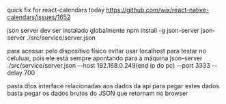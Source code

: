 quick fix for react-calendars today
https://github.com/wix/react-native-calendars/issues/1652

json server dev ser instalado globalmente
npm install -g json-server
json-server ./src/service/server.json

para acessar pelo dispositivo físico
evitar usar localhost para testar no celuluar, pois ele está sempre apontando para a máquina
json-server ./src/service/server.json --host 192.168.0.249(end ip do pc) --port 3333 --delay 700

pasta dtos
interface relacionadas aos dados da api
para pegar estes dados basta pegar os dados brutos do JSON que retornam no browser
